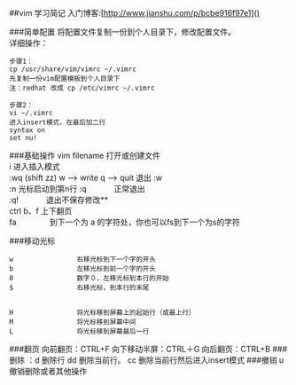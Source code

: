 ##vim 学习简记
入门博客:[http://www.jianshu.com/p/bcbe916f97e1]()

###简单配置
将配置文件复制一份到个人目录下，修改配置文件。  
详细操作：

    步骤1：
    cp /usr/share/vim/vimrc ~/.vimrc
    先复制一份vim配置模板到个人目录下
    注：redhat 改成 cp /etc/vimrc ~/.vimrc
 
    步骤2：
    vi ~/.vimrc
    进入insert模式，在最后加二行
    syntax on
    set nu!
###基础操作
    vim filename      打开或创建文件  
    i                 进入插入模式  
    :wq (shift zz)    w --> write    q --> quit  退出 
    :w  
    :n                光标启动到第n行
    :q  　　　         正常退出  
    :q!  　　　        退出不保存修改**　  
    ctrl b、f         上下翻页  
    fa　　　　         到下一个为 a 的字符处，你也可以fs到下一个为s的字符
 

###移动光标
  

    w                右移光标到下一个字的开头
    b                左移光标到前一个字的开头
    0                数字０，左移光标到本行的开始
    $                右移光标，到本行的末尾
 

    H                将光标移到屏幕上的起始行（或最上行）
    M                将光标移到屏幕中间
    L                将光标移到屏幕最后一行
###翻页
    向前翻页：CTRL+F
    向下移动半屏：CTRL＋G
    向后翻页：CTRL+B
###删除
    ：d      删除行
    dd       删除当前行。
    cc       删除当前行然后进入insert模式
###撤销
    u        撤销删除或者其他操作